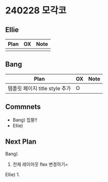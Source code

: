 # 240228 모각코

## Ellie

| Plan 	| OX 	| Note 	|
|------	|----	|------	|
|   |    |      	|


## Bang

| Plan 	| OX 	| Note 	|
|------	|----	|------	|
| 템플릿 페이지 title style 추가 |  O  |      |


## Commnets

 - Bang)  집쭝!!
 - Ellie) 
 
## Next Plan
 Bang)
 1.  전체 레이아웃 flex 변경하기=
 
 Ellie)
 1.
